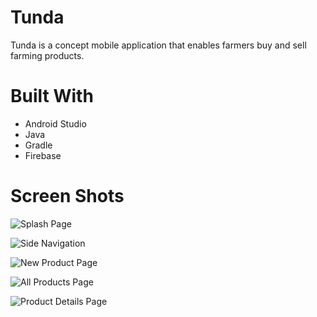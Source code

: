 # Tunda 
Tunda is a concept mobile application that enables farmers buy and sell farming  products.

# Built With
* Android Studio
* Java
* Gradle
* Firebase

# Screen Shots

![Splash Page](https://user-images.githubusercontent.com/39113577/111731560-c8272000-8884-11eb-87d8-9871370625d3.jpeg)

![Side Navigation](https://user-images.githubusercontent.com/39113577/111731674-01f82680-8885-11eb-8145-a9cdda918984.jpeg)

![New Product Page](https://user-images.githubusercontent.com/39113577/111731746-29e78a00-8885-11eb-9fdf-066f7c23271f.jpeg)

![All Products Page](https://user-images.githubusercontent.com/39113577/111731866-6e732580-8885-11eb-9740-ad7ac582f694.jpeg)

![Product Details Page](https://user-images.githubusercontent.com/39113577/111731924-877bd680-8885-11eb-9ecd-84fdc06f2312.jpeg)






